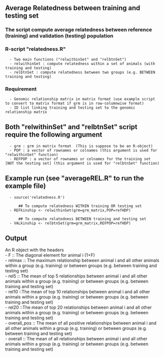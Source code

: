 ## Average Relatedness between training and testing set  

### The script compute average relatedness between reference (training) and validation (testing) population  

### R-script "relatedness.R"  
      - Two main functions ("relwithinSet" and "relbtnSet")  
      - relwithinSet : compute relatedness within a set of animals (with training and testing)  
      - relbtnSet : compute relatedness between two groups (e.g. BETWEEN training and testing)  

### Requirement  
      - Genomic relationship matrix in matrix format (use example script to convert to matrix format if grm is in row-columnwise format)   
      - ID list linking training and testing set to the genomic relationship matrix  

## Both "relwithinSet" and "relbtnSet" script require the following argument  
      - grm : grm in matrix format  (This is suppose to be an R-object)
      - POP : a vector of rownames or colnames (this argument is used for "relwithinSet" function)  
      - REFPOP : a vector of rownames or colnames for the training set [NOT the testing set] (this argument is used for "relbtnSet" function)  

## Example run  (see "averageREL.R" to run the example file)  
      - source('relatedness.R')  

          ## To compute relatedness WITHIN training OR testing set  
      - REFkinship <- relwithinSet(grm=grm_matrix,POP=refHDP)  

          ## To compute relatedness BETWEEN training and testing set  
      - VALkinship <- relbtnSet(grm=grm_matrix,REFPOP=refHDP)  
 
 
## Output  
An R object with the headers  
      - F           :: The diagonal element for animal i (1+F)  
      - relmax      :: The maximum relationship between animal i and all other animals within a group (e.g. training) or between groups (e.g. between training and testing set)   
      - rel5        :: The mean of top 5 relationships between animal i and all other animals within a group (e.g. training) or between groups (e.g. between training and testing set)  
      - rel10       ::The mean of top 10 relationships between animal i and all other animals within a group (e.g. training) or between groups (e.g. between training and testing set)  
      - rel20       ::The mean of top 20 relationships between animal i and all other animals within a group (e.g. training) or between groups (e.g. between training and testing set)  
      - overall_pos :: The mean of all positive relationships between animal i and all other animals within a group (e.g. training) or between groups (e.g. between training and testing set)  
      - overall     :: The mean of all relationships between animal i and all other animals within a group (e.g. training) or between groups (e.g. between training and testing set)  
    
